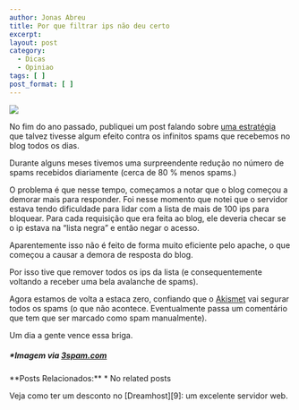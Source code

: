 ```yaml
---
author: Jonas Abreu
title: Por que filtrar ips não deu certo
excerpt:
layout: post
category:
  - Dicas
  - Opiniao
tags: [ ]
post_format: [ ]
---
```

![][1]

No fim do ano passado, publiquei um post falando sobre [ uma estratégia ][2] que talvez tivesse algum efeito contra os infinitos spams que recebemos no blog todos os dias.

Durante alguns meses tivemos uma surpreendente redução no número de spams recebidos diariamente (cerca de 80 % menos spams.)

O problema é que nesse tempo, começamos a notar que o blog começou a demorar mais para responder. Foi nesse momento que notei que o servidor estava tendo dificuldade para lidar com a lista de mais de 100 ips para bloquear. Para cada requisição que era feita ao blog, ele deveria checar se o ip estava na “lista negra” e então negar o acesso.

Aparentemente isso não é feito de forma muito eficiente pelo apache, o que começou a causar a demora de resposta do blog.

Por isso tive que remover todos os ips da lista (e consequentemente voltando a receber uma bela avalanche de spams).

Agora estamos de volta a estaca zero, confiando que o [Akismet][3] vai segurar todos os spams (o que não acontece. Eventualmente passa um comentário que tem que ser marcado como spam manualmente).

Um dia a gente vence essa briga.

##### *Imagem via [3spam.com][4]</h5> 
</i> 
**Posts Relacionados:** 
*   No related posts










Veja como ter um desconto no [Dreamhost][9]: um excelente servidor web.

 [1]: http://vidageek.net/wp-content/public_html/no-spam.jpg
 [2]: http://vidageek.net/2007/11/05/combatendo-spammers/
 [3]: http://akismet.com/
 [4]: http://3spam.com/





